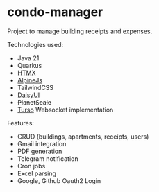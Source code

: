 # condo-manager

Project to manage building receipts and expenses.

Technologies used:
- Java 21
- Quarkus
- [HTMX](https://htmx.org/)
- [AlpineJs](https://alpinejs.dev/)
- TailwindCSS
- [DaisyUI](https://daisyui.com/)
- ~~PlanetScale~~
- [Turso](https://turso.tech/) Websocket implementation

Features:
- CRUD (buildings, apartments, receipts, users)
- Gmail integration
- PDF generation
- Telegram notification
- Cron jobs
- Excel parsing
- Google, Github Oauth2 Login